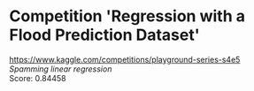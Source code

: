 # Competition 'Regression with a Flood Prediction Dataset'
https://www.kaggle.com/competitions/playground-series-s4e5
</br>
*Spamming linear regression*
</br>
Score: 0.84458
